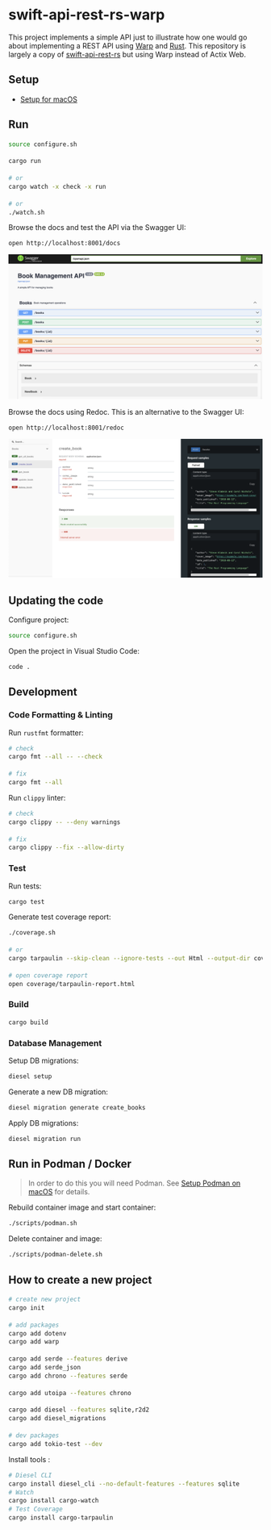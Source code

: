 # swift-api-rest-rs-warp

This project implements a simple API just to illustrate how one would go about implementing a REST API using [Warp](https://github.com/seanmonstar/warp) and [Rust](https://www.rust-lang.org/). This repository is largely a copy of [swift-api-rest-rs](https://github.com/swiftsoftwaregroup/swift-api-rest-rs) but using Warp instead of Actix Web. 

## Setup

* [Setup for macOS](./docs/setup-macos.md)

## Run

```bash
source configure.sh

cargo run

# or
cargo watch -x check -x run

# or
./watch.sh
```

Browse the docs and test the API via the Swagger UI:

```bash
open http://localhost:8001/docs
```

![swagger-ui](./docs/swagger-ui.png)

Browse the docs using Redoc. This is an alternative to the Swagger UI:

```bash
open http://localhost:8001/redoc
```

![redoc-ui](./docs/redoc-ui.png)

## Updating the code

Configure project:

```bash
source configure.sh
```

Open the project in Visual Studio Code:

```bash
code .
```

## Development

### Code Formatting & Linting

Run `rustfmt` formatter:

```bash
# check
cargo fmt --all -- --check

# fix
cargo fmt --all
```

Run `clippy` linter:

```bash
# check
cargo clippy -- --deny warnings

# fix
cargo clippy --fix --allow-dirty
```

### Test

Run tests:

```bash
cargo test
```

Generate test coverage report:

```bash
./coverage.sh

# or
cargo tarpaulin --skip-clean --ignore-tests --out Html --output-dir coverage

# open coverage report
open coverage/tarpaulin-report.html
```

### Build

```bash
cargo build
```

### Database Management

Setup DB migrations:

```bash
diesel setup
```

Generate a new DB migration:

```bash
diesel migration generate create_books
```

Apply DB migrations:

```bash
diesel migration run
```

## Run in Podman / Docker 

> In order to do this you will need Podman. See [Setup Podman on macOS](./docs/setup-podman-macos.md) for details.

Rebuild container image and start container:

```bash
./scripts/podman.sh
```

Delete container and image:

```bash
./scripts/podman-delete.sh
```

## How to create a new project

```bash
# create new project
cargo init

# add packages
cargo add dotenv
cargo add warp 

cargo add serde --features derive
cargo add serde_json
cargo add chrono --features serde

cargo add utoipa --features chrono

cargo add diesel --features sqlite,r2d2
cargo add diesel_migrations

# dev packages
cargo add tokio-test --dev
```

Install tools :

```bash
# Diesel CLI
cargo install diesel_cli --no-default-features --features sqlite
# Watch
cargo install cargo-watch
# Test Coverage
cargo install cargo-tarpaulin
```

